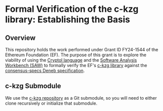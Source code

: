 # Formal Verification of the c-kzg library: Establishing the Basis

## Overview

This repository holds the work performed under Grant ID FY24-1544 of the Ethereum Foundation (EF). The purpose of this grant is to explore the viability of using the [Cryptol language](cryptol.net) and the [Software Analysis Workbench (SAW)](https://saw.galois.com) to formally verify the EF's [c-kzg library](https://github.com/ethereum/c-kzg-4844/tree/main) against the [consensus-specs Deneb specification](https://github.com/ethereum/consensus-specs/tree/dev/specs/deneb).

## c-kzg Submodule

We use the [c-kzg repository](https://github.com/ethereum/c-kzg-4844.git) as a Git submodule, so you will need to either clone recursively or initialize that submodule.
